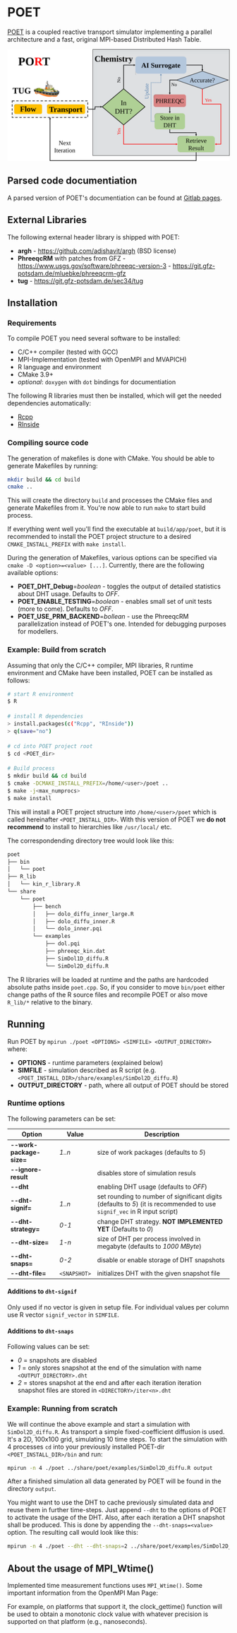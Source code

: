 <!--
    Time-stamp: "Last modified 2023-01-19 12:06:10 delucia"
-->

# POET

[POET](https://doi.org/10.5281/zenodo.4757913) is a coupled reactive transport
simulator implementing a parallel architecture and a fast, original MPI-based
Distributed Hash Table.

![PORT's Coupling Scheme](./docs/20221216_Scheme_PORT_en.svg)

## Parsed code documentiation

A parsed version of POET's documentiation can be found at [Gitlab
pages](https://naaice.git-pages.gfz-potsdam.de/poet).

## External Libraries

The following external header library is shipped with POET:

- **argh** - https://github.com/adishavit/argh (BSD license)
- **PhreeqcRM** with patches from GFZ -
  https://www.usgs.gov/software/phreeqc-version-3 -
  https://git.gfz-potsdam.de/mluebke/phreeqcrm-gfz
- **tug** - https://git.gfz-potsdam.de/sec34/tug

## Installation

### Requirements

To compile POET you need several software to be installed:

- C/C++ compiler (tested with GCC)
- MPI-Implementation (tested with OpenMPI and MVAPICH)
- R language and environment
- CMake 3.9+
- *optional*: `doxygen` with `dot` bindings for documentiation

The following R libraries must then be installed, which will get the
needed dependencies automatically:

- [Rcpp](https://cran.r-project.org/web/packages/Rcpp/index.html)
- [RInside](https://cran.r-project.org/web/packages/RInside/index.html)

### Compiling source code

The generation of makefiles is done with CMake. You should be able to generate
Makefiles by running:

```sh
mkdir build && cd build
cmake ..
```

This will create the directory `build` and processes the CMake files
and generate Makefiles from it. You're now able to run `make` to start
build process.

If everything went well you'll find the executable at
`build/app/poet`, but it is recommended to install the POET project
structure to a desired `CMAKE_INSTALL_PREFIX` with `make install`.

During the generation of Makefiles, various options can be specified
via `cmake -D <option>=<value> [...]`. Currently, there are the
following available options:

- **POET_DHT_Debug**=_boolean_ - toggles the output of detailed statistics about
  DHT usage. Defaults to _OFF_.
- **POET_ENABLE_TESTING**=_boolean_ - enables small set of unit tests (more to
  come). Defaults to _OFF_.
- **POET_USE_PRM_BACKEND**=_bollean_ - use the PhreeqcRM parallelization instead
  of POET's one. Intended for debugging purposes for modellers.
  
### Example: Build from scratch

Assuming that only the C/C++ compiler, MPI libraries, R runtime
environment and CMake have been installed, POET can be installed as
follows:

```sh
# start R environment
$ R

# install R dependencies
> install.packages(c("Rcpp", "RInside"))
> q(save="no")

# cd into POET project root
$ cd <POET_dir>

# Build process
$ mkdir build && cd build
$ cmake -DCMAKE_INSTALL_PREFIX=/home/<user>/poet ..
$ make -j<max_numprocs>
$ make install
```

This will install a POET project structure into `/home/<user>/poet`
which is called hereinafter `<POET_INSTALL_DIR>`. With this version of
POET we **do not recommend** to install to hierarchies like
`/usr/local/` etc.

The correspondending directory tree would look like this:

```sh
poet
├── bin
│   └── poet
├── R_lib
│   └── kin_r_library.R
└── share
    └── poet
        ├── bench
        │   ├── dolo_diffu_inner_large.R
        │   ├── dolo_diffu_inner.R
        │   └── dolo_inner.pqi
        └── examples
            ├── dol.pqi
            ├── phreeqc_kin.dat
            ├── SimDol1D_diffu.R
            └── SimDol2D_diffu.R
```

The R libraries will be loaded at runtime and the paths are hardcoded
absolute paths inside `poet.cpp`. So, if you consider to move
`bin/poet` either change paths of the R source files and recompile
POET or also move `R_lib/*` relative to the binary.

## Running

Run POET by `mpirun ./poet <OPTIONS> <SIMFILE> <OUTPUT_DIRECTORY>`
where:

- **OPTIONS** - runtime parameters (explained below)
- **SIMFILE** - simulation described as R script (e.g.
  `<POET_INSTALL_DIR>/share/examples/SimDol2D_diffu.R`)
- **OUTPUT_DIRECTORY** - path, where all output of POET should be stored

### Runtime options

The following parameters can be set:

| Option                   | Value        | Description                                                                                                              |
|--------------------------|--------------|--------------------------------------------------------------------------------------------------------------------------|
| **--work-package-size=** | _1..n_       | size of work packages (defaults to _5_)                                                                                  |
| **--ignore-result**      |              | disables store of simulation resuls                                                                                      |
| **--dht**                |              | enabling DHT usage (defaults to _OFF_)                                                                                   |
| **--dht-signif=**        | _1..n_       | set rounding to number of significant digits (defaults to _5_) (it is recommended to use `signif_vec` in R input script) |
| **--dht-strategy=**      | _0-1_        | change DHT strategy. **NOT IMPLEMENTED YET** (Defaults to _0_)                                                           |
| **--dht-size=**          | _1-n_        | size of DHT per process involved in megabyte (defaults to _1000 MByte_)                                                  |
| **--dht-snaps=**         | _0-2_        | disable or enable storage of DHT snapshots                                                                               |
| **--dht-file=**          | `<SNAPSHOT>` | initializes DHT with the given snapshot file                                                                             |

#### Additions to `dht-signif`

Only used if no vector is given in setup file. For individual values
per column use R vector `signif_vector` in `SIMFILE`.

#### Additions to `dht-snaps`

Following values can be set:

- _0_ = snapshots are disabled
- _1_ = only stores snapshot at the end of the simulation with name
  `<OUTPUT_DIRECTORY>.dht`
- _2_ = stores snapshot at the end and after each iteration iteration
  snapshot files are stored in `<DIRECTORY>/iter<n>.dht`

### Example: Running from scratch

We will continue the above example and start a simulation with
`SimDol2D_diffu.R`. As transport a simple fixed-coefficient diffusion is used.
It's a 2D, 100x100 grid, simulating 10 time steps. To start the simulation with
4 processes `cd` into your previously installed POET-dir
`<POET_INSTALL_DIR>/bin` and run:

```sh
mpirun -n 4 ./poet ../share/poet/examples/SimDol2D_diffu.R output
```

After a finished simulation all data generated by POET will be found
in the directory `output`.

You might want to use the DHT to cache previously simulated data and reuse them
in further time-steps. Just append `--dht` to the options of POET to activate
the usage of the DHT. Also, after each iteration a DHT snapshot shall be
produced. This is done by appending the `--dht-snaps=<value>` option. The
resulting call would look like this:

```sh
mpirun -n 4 ./poet --dht --dht-snaps=2 ../share/poet/examples/SimDol2D_diffu.R output
```

## About the usage of MPI_Wtime()

Implemented time measurement functions uses `MPI_Wtime()`. Some
important information from the OpenMPI Man Page:

For example, on platforms that support it, the clock_gettime()
function will be used to obtain a monotonic clock value with whatever
precision is supported on that platform (e.g., nanoseconds).
